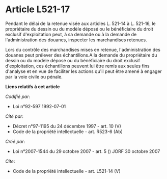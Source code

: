 # Article L521-17

Pendant le délai de la retenue visée aux articles L. 521-14 à L. 521-16, le propriétaire du dessin ou du modèle déposé ou le
bénéficiaire du droit exclusif d'exploitation peut, à sa demande ou à la demande de l'administration des douanes, inspecter
les marchandises retenues. 

Lors du contrôle des marchandises mises en retenue, l'administration des douanes peut prélever des échantillons.A la demande
du propriétaire du dessin ou du modèle déposé ou du bénéficiaire du droit exclusif d'exploitation, ces échantillons peuvent
lui être remis aux seules fins d'analyse et en vue de faciliter les actions qu'il peut être amené à engager par la voie
civile ou pénale.

**Liens relatifs à cet article**

_Codifié par_:

  - Loi n°92-597 1992-07-01

_Cité par_:

  - Décret n°97-1195 du 24 décembre 1997 - art. 10 (V)
  - Code de la propriété intellectuelle - art. R523-6 (Ab)

_Créé par_:

  - Loi n°2007-1544 du 29 octobre 2007 - art. 5 () JORF 30 octobre 2007

_Cite_:

  - Code de la propriété intellectuelle - art. L521-14 (V)
